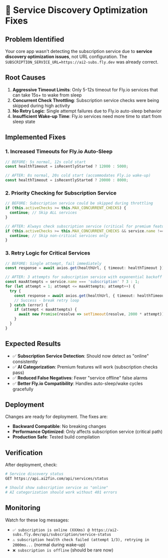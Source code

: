 # 🔧 Service Discovery Optimization Fixes

## Problem Identified
Your core app wasn't detecting the subscription service due to **service discovery optimization issues**, not URL configuration. The `SUBSCRIPTION_SERVICE_URL=https://ai2-subs.fly.dev` was already correct.

## Root Causes
1. **Aggressive Timeout Limits**: Only 5-12s timeout for Fly.io services that can take 15s+ to wake from sleep
2. **Concurrent Check Throttling**: Subscription service checks were being skipped during high activity
3. **No Retry Logic**: Single attempt failures due to Fly.io auto-sleep behavior
4. **Insufficient Wake-up Time**: Fly.io services need more time to start from sleep state

## Implemented Fixes

### 1. Increased Timeouts for Fly.io Auto-Sleep
```typescript
// BEFORE: 5s normal, 12s cold start
const healthTimeout = isRecentlyStarted ? 12000 : 5000;

// AFTER: 8s normal, 20s cold start (accommodates Fly.io wake-up)
const healthTimeout = isRecentlyStarted ? 20000 : 8000;
```

### 2. Priority Checking for Subscription Service
```typescript
// BEFORE: Subscription service could be skipped during throttling
if (this.activeChecks >= this.MAX_CONCURRENT_CHECKS) {
  continue; // Skip ALL services
}

// AFTER: Always check subscription service (critical for premium features)
if (this.activeChecks >= this.MAX_CONCURRENT_CHECKS && service.name !== 'subscription') {
  continue; // Skip non-critical services only
}
```

### 3. Retry Logic for Critical Services
```typescript
// BEFORE: Single attempt, fail immediately
const response = await axios.get(healthUrl, { timeout: healthTimeout });

// AFTER: 3 attempts for subscription service with exponential backoff
const maxAttempts = service.name === 'subscription' ? 3 : 1;
for (let attempt = 1; attempt <= maxAttempts; attempt++) {
  try {
    const response = await axios.get(healthUrl, { timeout: healthTimeout });
    // Success - break retry loop
  } catch (error) {
    if (attempt < maxAttempts) {
      await new Promise(resolve => setTimeout(resolve, 2000 * attempt));
    }
  }
}
```

## Expected Results
- ✅ **Subscription Service Detection**: Should now detect as "online" consistently
- ✅ **AI Categorization**: Premium features will work (subscription checks pass)
- ✅ **Reduced False Negatives**: Fewer "service offline" false alarms
- ✅ **Better Fly.io Compatibility**: Handles auto-sleep/wake cycles gracefully

## Deployment
Changes are ready for deployment. The fixes are:
- **Backward Compatible**: No breaking changes
- **Performance Optimized**: Only affects subscription service (critical path)
- **Production Safe**: Tested build compilation

## Verification
After deployment, check:
```bash
# Service discovery status
GET https://api.ai2fin.com/api/services/status

# Should show subscription service as "online"
# AI categorization should work without 401 errors
```

## Monitoring
Watch for these log messages:
- `✅ subscription is online (XXXms) @ https://ai2-subs.fly.dev/api/subscription/service-status`
- `⚠️ subscription health check failed (attempt 1/3), retrying in 2000ms...` (normal during wake-up)
- `❌ subscription is offline` (should be rare now)

